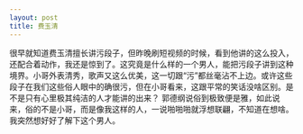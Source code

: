 ```yaml
---
layout: post
title: 费玉清
---
```

很早就知道费玉清擅长讲污段子，但昨晚刷短视频的时候，看到他讲的这么投入，还配合着动作，我还是惊到了。这究竟是什么样的一个男人，能把污段子讲到这种境界。小哥外表清秀，歌声又这么优美，这一切跟“污”都丝毫沾不上边。或许这些段子在我们这些俗人眼中的确很污，但在小哥看来，这跟平常的笑话没啥区别。是不是只有心里极其纯洁的人才能讲的出来？ 郭德纲说俗到极致便是雅，如此说来，俗的不是小哥，而是像我这样的人，一说啪啪啪就浮想联翩，不知道在想啥。
我突然想好好了解下这个男人。
